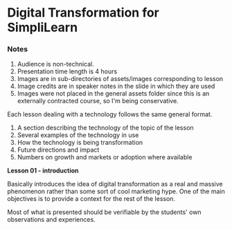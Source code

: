 # Digital Transformation for SimpliLearn

### Notes

1. Audience is non-technical.
2. Presentation time length is 4 hours
3. Images are in sub-directories of assets/images corresponding to lesson
4. Image credits are in speaker notes in the slide in which they are used
5. Images were not placed in the general assets folder since this is an externally contracted course, so I'm being conservative.

Each lesson dealing with a technology follows the same general format.

1. A section describing the technology of the topic of the lesson
2. Several examples of the technology in use
3. How the technology is being transformation
4. Future directions and impact
5. Numbers on growth and markets or adoption where available

**Lesson 01 - introduction**

Basically introduces the idea of digital transformation as a real and massive phenomenon rather than some sort of cool marketing hype. One of the main objectives is to provide a context for the rest of the lesson.

Most of what is presented should be verifiable by the students' own observations and experiences.
